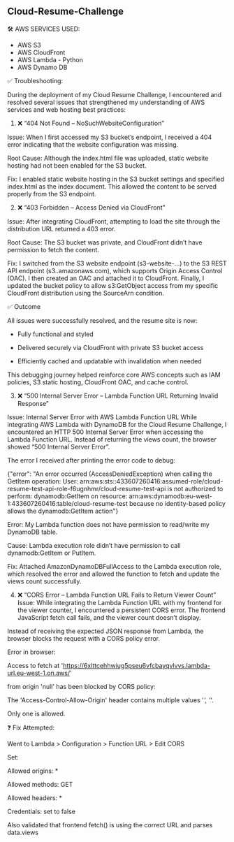 ## Cloud-Resume-Challenge
🛠️ AWS SERVICES USED:
- AWS S3
- AWS CloudFront
- AWS Lambda - Python
- AWS Dynamo DB


✅ Troubleshooting:

During the deployment of my Cloud Resume Challenge, I encountered and resolved several issues that strengthened my understanding of AWS services and web hosting best practices:

1. ❌ “404 Not Found – NoSuchWebsiteConfiguration”
   
Issue:
When I first accessed my S3 bucket’s endpoint, I received a 404 error indicating that the website configuration was missing.

Root Cause:
Although the index.html file was uploaded, static website hosting had not been enabled for the S3 bucket.

Fix:
I enabled static website hosting in the S3 bucket settings and specified index.html as the index document. This allowed the content to be served properly from the S3 endpoint.

2. ❌ “403 Forbidden – Access Denied via CloudFront”
   
Issue:
After integrating CloudFront, attempting to load the site through the distribution URL returned a 403 error.

Root Cause:
The S3 bucket was private, and CloudFront didn’t have permission to fetch the content.

Fix:
I switched from the S3 website endpoint (s3-website-...) to the S3 REST API endpoint (s3.<region>.amazonaws.com), which supports Origin Access Control (OAC). I then created an OAC and attached it to CloudFront. Finally, I updated the bucket policy to allow s3:GetObject access from my specific CloudFront distribution using the SourceArn condition.

✅ Outcome

All issues were successfully resolved, and the resume site is now:

- Fully functional and styled

- Delivered securely via CloudFront with private S3 bucket access

- Efficiently cached and updatable with invalidation when needed

This debugging journey helped reinforce core AWS concepts such as IAM policies, S3 static hosting, CloudFront OAC, and cache control.

3. ❌ “500 Internal Server Error – Lambda Function URL Returning Invalid Response”

Issue: Internal Server Error with AWS Lambda Function URL
While integrating AWS Lambda with DynamoDB for the Cloud Resume Challenge, I encountered an HTTP 500 Internal Server Error when accessing the Lambda Function URL.
Instead of returning the views count, the browser showed “500 Internal Server Error”.

The error I received after printing the error code to debug:

{"error": "An error occurred (AccessDeniedException) when calling the GetItem operation: User: arn:aws:sts::433607260416:assumed-role/cloud-resume-test-api-role-f6ugnhmr/cloud-resume-test-api is not authorized to perform: dynamodb:GetItem on resource: arn:aws:dynamodb:eu-west-1:433607260416:table/cloud-resume-test because no identity-based policy allows the dynamodb:GetItem action"}

Error: My Lambda function does not have permission to read/write my DynamoDB table.

Cause: Lambda execution role didn’t have permission to call dynamodb:GetItem or PutItem.

Fix: Attached AmazonDynamoDBFullAccess to the Lambda execution role, which resolved the error and allowed the function to fetch and update the views count successfully.

4. ❌ “CORS Error – Lambda Function URL Fails to Return Viewer Count”
Issue:
While integrating the Lambda Function URL with my frontend for the viewer counter, I encountered a persistent CORS error. The frontend JavaScript fetch call fails, and the viewer count doesn’t display.

Instead of receiving the expected JSON response from Lambda, the browser blocks the request with a CORS policy error.

Error in browser:

Access to fetch at 'https://6xlttcehhwiug5pseu6vfcbayqvlvvs.lambda-url.eu-west-1.on.aws/' 

from origin 'null' has been blocked by CORS policy: 

The 'Access-Control-Allow-Origin' header contains multiple values '*', '*'. 

Only one is allowed.

❓ Fix Attempted:

Went to Lambda > Configuration > Function URL > Edit CORS

Set:

Allowed origins: *

Allowed methods: GET

Allowed headers: *

Credentials: set to false

Also validated that frontend fetch() is using the correct URL and parses data.views

